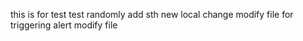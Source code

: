 this is for test
test
randomly add sth
new local change
modify file for triggering alert
modify file 
